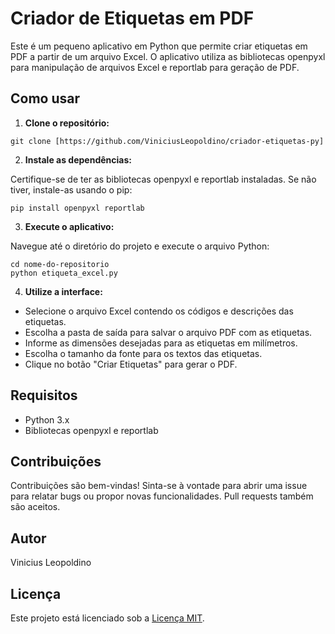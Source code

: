 
# Criador de Etiquetas em PDF
Este é um pequeno aplicativo em Python que permite criar etiquetas em PDF a partir de um arquivo Excel. O aplicativo utiliza as bibliotecas openpyxl para manipulação de arquivos Excel e reportlab para geração de PDF.

## Como usar
1. **Clone o repositório:**
```
git clone [https://github.com/ViniciusLeopoldino/criador-etiquetas-py]
```

2. **Instale as dependências:**

Certifique-se de ter as bibliotecas openpyxl e reportlab instaladas. Se não tiver, instale-as usando o pip:
```
pip install openpyxl reportlab
```

3. **Execute o aplicativo:**

Navegue até o diretório do projeto e execute o arquivo Python:
```
cd nome-do-repositorio
python etiqueta_excel.py
```

4. **Utilize a interface:**

- Selecione o arquivo Excel contendo os códigos e descrições das etiquetas.
- Escolha a pasta de saída para salvar o arquivo PDF com as etiquetas.
- Informe as dimensões desejadas para as etiquetas em milímetros.
- Escolha o tamanho da fonte para os textos das etiquetas.
- Clique no botão "Criar Etiquetas" para gerar o PDF.

## Requisitos
- Python 3.x
- Bibliotecas openpyxl e reportlab

## Contribuições

Contribuições são bem-vindas! Sinta-se à vontade para abrir uma issue para relatar bugs ou propor novas funcionalidades. Pull requests também são aceitos.

## Autor

Vinicius Leopoldino

## Licença

Este projeto está licenciado sob a [Licença MIT](LICENSE).
